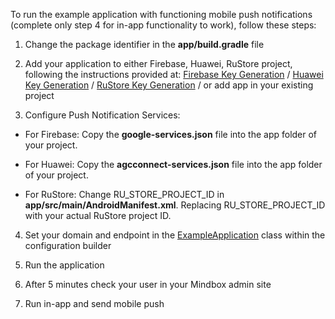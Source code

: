 
To run the example application with functioning mobile push notifications (complete only step 4 for in-app functionality to work), follow these steps:

1) Change the package identifier in the **app/build.gradle** file

2) Add your application to either Firebase, Huawei, RuStore project, following the instructions provided at:
[Firebase Key Generation](https://developers.mindbox.ru/docs/firebase-get-keys) / 
[Huawei Key Generation](https://developers.mindbox.ru/docs/huawei-get-keys) /
[RuStore Key Generation](https://developers.mindbox.ru/docs/huawei-get-keys) /
or add app in your existing project

3) Configure Push Notification Services:
* For Firebase:
Copy the **google-services.json** file into the app folder of your project.

* For Huawei:
Copy the **agcconnect-services.json** file into the app folder of your project.

* For RuStore:
Change RU_STORE_PROJECT_ID <meta-data> in **app/src/main/AndroidManifest.xml**. Replacing RU_STORE_PROJECT_ID with your actual RuStore project ID.

4) Set your domain and endpoint in the [ExampleApplication](https://github.com/mindbox-cloud/android-sdk/blob/develop/example/app/src/main/java/com/mindbox/example/ExampleApplication.kt) class within the configuration builder

5) Run the application

6) After 5 minutes check your user in your Mindbox admin site

7) Run in-app and send mobile push
